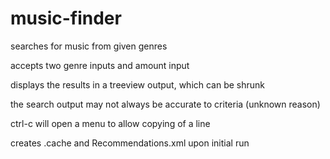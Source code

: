 # music-finder
searches for music from given genres

accepts two genre inputs and amount input

displays the results in a treeview output, which can be shrunk

the search output may not always be accurate to criteria (unknown reason)

ctrl-c will open a menu to allow copying of a line

creates .cache and Recommendations.xml upon initial run
